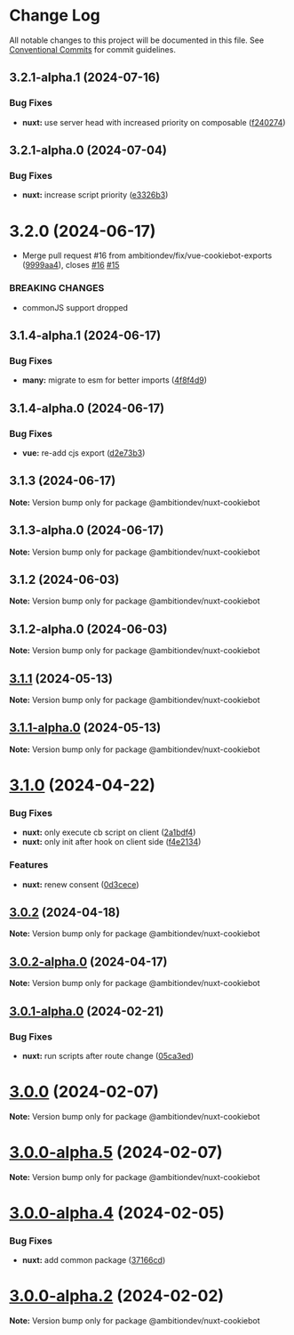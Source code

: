 # Change Log

All notable changes to this project will be documented in this file.
See [Conventional Commits](https://conventionalcommits.org) for commit guidelines.

## 3.2.1-alpha.1 (2024-07-16)


### Bug Fixes

* **nuxt:** use server head with increased priority on composable ([f240274](https://github.com/ambitiondev/cookiebot/commit/f240274c585a93d3ebee77bf8c40f4612fbb8bf1))





## 3.2.1-alpha.0 (2024-07-04)


### Bug Fixes

* **nuxt:** increase script priority ([e3326b3](https://github.com/ambitiondev/cookiebot/commit/e3326b34b34ae2a1255e8f9549abad14ec10e878))





# 3.2.0 (2024-06-17)


* Merge pull request #16 from ambitiondev/fix/vue-cookiebot-exports ([9999aa4](https://github.com/ambitiondev/cookiebot/commit/9999aa497eced36a9dbc3d36c2c6012f9ff5afe8)), closes [#16](https://github.com/ambitiondev/cookiebot/issues/16) [#15](https://github.com/ambitiondev/cookiebot/issues/15)


### BREAKING CHANGES

* commonJS support dropped





## 3.1.4-alpha.1 (2024-06-17)


### Bug Fixes

* **many:** migrate to esm for better imports ([4f8f4d9](https://github.com/ambitiondev/cookiebot/commit/4f8f4d963de4c74d9e76799c8bf51ab051fdac50))





## 3.1.4-alpha.0 (2024-06-17)


### Bug Fixes

* **vue:** re-add cjs export ([d2e73b3](https://github.com/ambitiondev/cookiebot/commit/d2e73b3f2437cfa0bd5149ca47138ac3a08301c9))





## 3.1.3 (2024-06-17)

**Note:** Version bump only for package @ambitiondev/nuxt-cookiebot





## 3.1.3-alpha.0 (2024-06-17)

**Note:** Version bump only for package @ambitiondev/nuxt-cookiebot





## 3.1.2 (2024-06-03)

**Note:** Version bump only for package @ambitiondev/nuxt-cookiebot





## 3.1.2-alpha.0 (2024-06-03)

**Note:** Version bump only for package @ambitiondev/nuxt-cookiebot





## [3.1.1](https://github.com/ambitiondev/cookiebot/compare/v3.1.1-alpha.0...v3.1.1) (2024-05-13)

**Note:** Version bump only for package @ambitiondev/nuxt-cookiebot





## [3.1.1-alpha.0](https://github.com/ambitiondev/cookiebot/compare/v3.1.0...v3.1.1-alpha.0) (2024-05-13)

**Note:** Version bump only for package @ambitiondev/nuxt-cookiebot





# [3.1.0](https://github.com/ambitiondev/cookiebot/compare/v3.0.2...v3.1.0) (2024-04-22)


### Bug Fixes

* **nuxt:** only execute cb script on client ([2a1bdf4](https://github.com/ambitiondev/cookiebot/commit/2a1bdf4b57b10a44384530754711be34d744084e))
* **nuxt:** only init after hook on client side ([f4e2134](https://github.com/ambitiondev/cookiebot/commit/f4e2134591f3a07593b5742282da24561c63193c))


### Features

* **nuxt:** renew consent ([0d3cece](https://github.com/ambitiondev/cookiebot/commit/0d3cece4cdef79d1b37f1d2a3b39bfcd491fbe33))





## [3.0.2](https://github.com/ambitiondev/cookiebot/compare/v3.0.2-alpha.0...v3.0.2) (2024-04-18)

**Note:** Version bump only for package @ambitiondev/nuxt-cookiebot





## [3.0.2-alpha.0](https://github.com/ambitiondev/cookiebot/compare/v3.0.1...v3.0.2-alpha.0) (2024-04-17)

**Note:** Version bump only for package @ambitiondev/nuxt-cookiebot





## [3.0.1-alpha.0](https://github.com/ambitiondev/cookiebot/compare/v3.0.0...v3.0.1-alpha.0) (2024-02-21)


### Bug Fixes

* **nuxt:** run scripts after route change ([05ca3ed](https://github.com/ambitiondev/cookiebot/commit/05ca3ed2e15b2971a7aa97a959d3fddbddc2450c))





# [3.0.0](https://github.com/ambitiondev/cookiebot/compare/v3.0.0-alpha.5...v3.0.0) (2024-02-07)

**Note:** Version bump only for package @ambitiondev/nuxt-cookiebot





# [3.0.0-alpha.5](https://github.com/ambitiondev/cookiebot/compare/v3.0.0-alpha.0...v3.0.0-alpha.5) (2024-02-07)

**Note:** Version bump only for package @ambitiondev/nuxt-cookiebot





# [3.0.0-alpha.4](https://github.com/ambitiondev/cookiebot/compare/v3.0.0-alpha.3...v3.0.0-alpha.4) (2024-02-05)


### Bug Fixes

* **nuxt:** add common package ([37166cd](https://github.com/ambitiondev/cookiebot/commit/37166cdd986dd481afc11c68285362fa057bdf5f))





# [3.0.0-alpha.2](https://github.com/ambitiondev/cookiebot/compare/v3.0.0-alpha.1...v3.0.0-alpha.2) (2024-02-02)

**Note:** Version bump only for package @ambitiondev/nuxt-cookiebot

